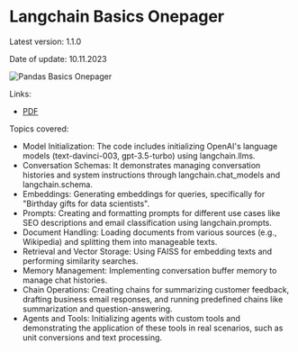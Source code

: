 # Langchain Basics Onepager

Latest version: 1.1.0

Date of update: 10.11.2023

![Pandas Basics Onepager](https://github.com/IvanReznikov/DataVerse/blob/main/Onepagers/images/langchain_onepager_110.png?raw=true)

Links:
- [PDF](https://github.com/IvanReznikov/DataVerse/blob/main/Onepagers/pdfs/langchain.pdf)

Topics covered:
- Model Initialization: The code includes initializing OpenAI's language models (text-davinci-003, gpt-3.5-turbo) using langchain.llms.
- Conversation Schemas: It demonstrates managing conversation histories and system instructions through langchain.chat_models and langchain.schema.
- Embeddings: Generating embeddings for queries, specifically for "Birthday gifts for data scientists".
- Prompts: Creating and formatting prompts for different use cases like SEO descriptions and email classification using langchain.prompts.
- Document Handling: Loading documents from various sources (e.g., Wikipedia) and splitting them into manageable texts.
- Retrieval and Vector Storage: Using FAISS for embedding texts and performing similarity searches.
- Memory Management: Implementing conversation buffer memory to manage chat histories.
- Chain Operations: Creating chains for summarizing customer feedback, drafting business email responses, and running predefined chains like summarization and question-answering.
- Agents and Tools: Initializing agents with custom tools and demonstrating the application of these tools in real scenarios, such as unit conversions and text processing.